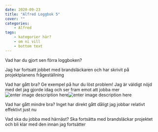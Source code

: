 ```yaml
---
date: 2020-09-23
title: "Alfred Loggbok 5"
cover: ""
categories: 
    - Alfred
tags:
    - kategorier här?
    - om ni vill
    - bottom text
---
```



Vad har du gjort sen förra loggboken?

Jag har fortsatt jobbet med brandsläckaren och har skrivit på projektplanens frågeställning

Vad har gått bra? Ge exempel på hur du löst problem!
Jag är väldigt nöjd med det jag gjorde idag och ser fram emot att jobba mer
![enter image description here](https://cdn.discordapp.com/attachments/493512369662590977/758254870154706944/20-09-23_2.png)![enter image description here](https://cdn.discordapp.com/attachments/493512369662590977/758249970540347402/20-09-23_1.png)


Vad har gått mindre bra? 
Inget har direkt gått dåligt jag jobbar relativt effektivt just nu


Vad ska du jobba med härnäst?
Ska fortsätta med brandsläckar projektet och bli klar med den innan jag fortsätter
